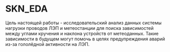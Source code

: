 # SKN_EDA
Цель настоящей работы - исследовательский анализ данных системы нагрузки проводов ЛЭП и метеостанции для поиска зависимостей между углами кручения и наклона устройств от метеоданных. Такие зависимости в будущем могут помочь в целях предупреждения аварий из-за гололёдной активности на ЛЭП.
